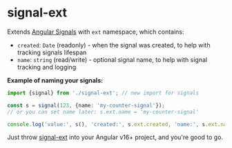 # signal-ext

Extends [Angular Signals] with `ext` namespace, which contains:

* `created`: `Date` (readonly) - when the signal was created, to help with tracking signals lifespan
* `name`: `string` (read/write) - optional signal name, to help with signal tracking and logging

**Example of naming your signals:**

```ts
import {signal} from './signal-ext'; // new import for signals

const s = signal(123, {name: 'my-counter-signal'});
// or you can set name later: s.ext.name = 'my-counter-signal'

console.log('value:', s(), 'created:', s.ext.created, 'name:', s.ext.name);
```

Just throw [signal-ext](./signal-ext.ts) into your Angular v16+ project, and you're good to go.

[Angular Signals]:https://angular.io/guide/signals
